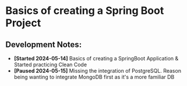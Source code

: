 # Basics of creating a Spring Boot Project

## Development Notes:
- **[Started 2024-05-14]** Basics of creating a SpringBoot Application & Started practicing Clean Code
- **[Paused 2024-05-15]**  Missing the integration of PostgreSQL. Reason being wanting to integrate MongoDB first as it's a more familiar DB